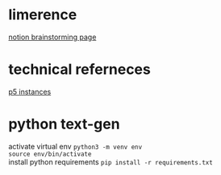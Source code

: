 # limerence

[notion brainstorming page](https://samheckle.notion.site/Limerence-Web-Piece-ce2ddbb170624b52a603bd7b23f5cddb)  

# technical referneces
[p5 instances](https://github.com/processing/p5.js/wiki/Global-and-instance-mode)  

# python text-gen
activate virtual env
`python3 -m venv env`  
`source env/bin/activate`  
install python requirements
`pip install -r requirements.txt`

